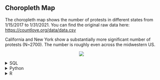 ## Choropleth Map
The choropleth map shows the number of protests in different states from 1/15/2017 to 1/31/2021. You can find the original raw data here: https://countlove.org/data/data.csv

California and New York show a substantially more significant number of protests (N~2700). The number is roughly even across the midwestern US. 

<p align="center"><img src="https://raw.githubusercontent.com/michaelGRU/choropleth_map-/main/python_choropleth.jpeg?token=ANOMW4GIZDUXUUW2KWBY4GLASZB4Y"></p>


<details>
<summary>SQL</summary>

```sql
SELECT [State], Code, N 
FROM 
(SELECT state_abbrev, count(df.Source) N
FROM dbo.df
GROUP BY state_abbrev) as subq1,
(SELECT * FROM dbo.us_state) as subq2 
WHERE subq1.state_abbrev = subq2.Code
```
</details>



<details>
<summary>Python</summary>

```python
import pandas as pd
import numpy as np
import json 
import plotly.express as px 
import plotly.io as pio 
pio.renderers.default = 'browser'


df = pd.read_csv('data/filtered_countlove_df.csv')
us = json.load(open('us_state.json', 'r'))
id_map = {}
for feature in us['features']:
    feature['id'] = feature['properties']['STATE']
    id_map[feature['properties']['NAME']] = feature['id']

df['id'] = df['full'].apply(lambda x:id_map[x])
df['N(log10)'] = np.log10(df['N'])


fig = px.choropleth_mapbox(df, locations='id', geojson=us, 
                    color='N(log10)', center={'lat':43, 'lon':-101},
                    hover_name='full', hover_data='N',
                    mapbox_style='carto-positron', opacity=0.6, zoom=3)
fig.show()

```
</details>


<details>
<summary>R</summary>

```r
library(dplyr)
data <- read.csv('data/count_love.csv', stringsAsFactors = FALSE)
data$state_abbrev <- toupper(stringr::str_sub(data$Location, start = -2))
# a data frame of US states 
us_state <- read.csv('data/us_state.csv', stringsAsFactors = FALSE)
df <- data %>% 
  group_by(state_abbrev) %>% 
  summarise(N = n()) %>% 
  inner_join(us_state, by = c("state_abbrev" = "Code")) %>% 
  select(-Abbrev) %>% 
  arrange(desc(N))
colnames(df) <- c("abbv", "N", "full")
write.csv(df, 'data/filtered_countlove_df.csv', row.names = FALSE)
```
</details>




